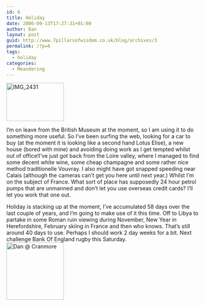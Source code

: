```yaml
---
id: 6
title: Holiday
date: 2006-09-13T17:27:31+01:00
author: Dan
layout: post
guid: http://www.7pillarsofwisdom.co.uk/blog/archives/3
permalink: /?p=6
tags:
  - holiday
categories:
  - Meandering
---
```

[<img class="g2image_normal" title="IMG_2431" height="100" alt="IMG_2431" src="http://www.7pillarsofwisdom.co.uk/gallery/d/5507-2/IMG_2431.jpg" width="150" />](http://www.7pillarsofwisdom.co.uk/gallery/v/frogs/)

I&#8217;m on leave from the British Museum at the moment, so I am using it to do something more useful. So I&#8217;ve been surfing the web, looking for a car to buy (at the moment it is looking like a second hand Lotus Elise), a new house (bored with mine) and avoiding doing work as I get tempted whilst out of office!I&#8217;ve just got back from the Loire valley, where I managed to find some decent white wine, some cheap champagne and some rather nice method traditionelle Vouvray. I also might have got snapped speeding near Calais (although the cameras can&#8217;t get you here until next year.) Whilst I&#8217;m on the subject of France. What sort of place has supposedly 24 hour petrol pumps that are unmanned and don&#8217;t let you use overseas credit cards? I&#8217;ll let you work that one out.

Holiday is stacking up at the moment, I&#8217;ve accumulated 58 days over the last couple of years, and I&#8217;m going to make use of it this time. Off to Libya to partake in some Roman ruin viewing during November, New Year in Herefordshire, February skiing in France and then who knows. That&#8217;s still around 40 days to use. Perhaps I should work 2 day weeks for a bit. Next challenge Bank Of England rugby this Saturday.  
[<img class="g2image_normal" title="Dan @ Cranmore" height="150" alt="Dan @ Cranmore" src="http://www.7pillarsofwisdom.co.uk/gallery/d/2978-6/02380005.jpg" width="150" />](http://www.7pillarsofwisdom.co.uk/gallery/v/)